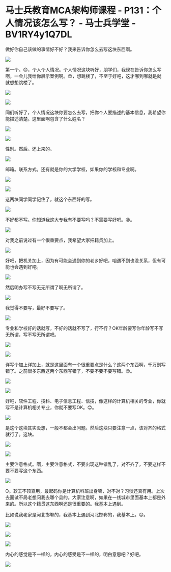 # 马士兵教育MCA架构师课程 - P131：个人情况该怎么写？ - 马士兵学堂 - BV1RY4y1Q7DL

做好你自己该做的事情好不好？我来告诉你怎么去写这块东西啊。

![](img/12eec8c55ce794341529387e505cf04f_1.png)

第一个。😊，个人个人情况。个人情况这块听好，朋学们，我现在告诉你怎么写啊，一会儿我给你展示案例啊。😊，想跳楼了，不至于好吧，这才哪到哪就是就就想想跳楼了。



![](img/12eec8c55ce794341529387e505cf04f_3.png)

![](img/12eec8c55ce794341529387e505cf04f_4.png)

同们听好了，个人情况这块你要怎么去写，把你个人要描述的基本信息，我希望你能描述清楚。这里面啊包含了什么姓名？



![](img/12eec8c55ce794341529387e505cf04f_6.png)

![](img/12eec8c55ce794341529387e505cf04f_7.png)

性别。然后。还上来的。

![](img/12eec8c55ce794341529387e505cf04f_9.png)

邮箱。联系方式。还有就是你的大学学校，如果你的学校和专业啊。

![](img/12eec8c55ce794341529387e505cf04f_11.png)

![](img/12eec8c55ce794341529387e505cf04f_12.png)

这两块同学同学记住了，就这个东西好的写。

![](img/12eec8c55ce794341529387e505cf04f_14.png)

不好都不写。你知道我这大专我有不要写吗？不需要写好吧。😡。

![](img/12eec8c55ce794341529387e505cf04f_16.png)

对我之前说过有一个很重要点，我希望大家把籍贯加上。

![](img/12eec8c55ce794341529387e505cf04f_18.png)

好吧，把机关加上，因为有可能会遇到你的老乡好吧，咱遇不到也没关系，但有可能也会遇到好吧。

![](img/12eec8c55ce794341529387e505cf04f_20.png)

然后明办写不写无无所谓了啊无所谓了。

![](img/12eec8c55ce794341529387e505cf04f_22.png)

我觉得不要写，最好不要写了。

![](img/12eec8c55ce794341529387e505cf04f_24.png)

专业和学校好的话就写，不好的话就不写了，行不行？OK年龄要写你年龄写不写无所谓，写不写无所谓吧。

![](img/12eec8c55ce794341529387e505cf04f_26.png)

![](img/12eec8c55ce794341529387e505cf04f_27.png)

详写个加上详加上，就是这里面有一个很重要点是什么？这两个东西啊，千万别写错了。之前很多东西这两个东西写错了，不要不要不要写错。😊。



![](img/12eec8c55ce794341529387e505cf04f_29.png)

![](img/12eec8c55ce794341529387e505cf04f_30.png)

好吧，软件工程、技科、电子信息工程、信技，像这样的计算机相关的专业，你就写不是计算机相关专业，你就不要写OK。😊。



![](img/12eec8c55ce794341529387e505cf04f_32.png)

是这个这块其实没想，一般不都会出问题。然后这块只要注意一点，该对齐的格式就行了。这块。

![](img/12eec8c55ce794341529387e505cf04f_34.png)

![](img/12eec8c55ce794341529387e505cf04f_35.png)

主要注意格式。啊，主要注意格式，不要出现这种错乱了，对不齐了，不要这样不要不要写这个东西。

![](img/12eec8c55ce794341529387e505cf04f_37.png)

O。软工不顶查用，最起码你是计算机科班出身嘛，对不对？习惯还真有用。上次去面试不局老想问我去哪个县的。大家注意啊，如果在一线城市里面基本上都是外来的。所以这个籍贯这东西啊还是很重要的。我基本上遇到。

比如说我老家是河北邯郸的，我基本上遇到河北邯郸的，我基本上。😊。

![](img/12eec8c55ce794341529387e505cf04f_39.png)

![](img/12eec8c55ce794341529387e505cf04f_40.png)

![](img/12eec8c55ce794341529387e505cf04f_41.png)

内心的感觉是不一样的，内心的感受是不一样的，明白意思吧？好吧。

![](img/12eec8c55ce794341529387e505cf04f_43.png)